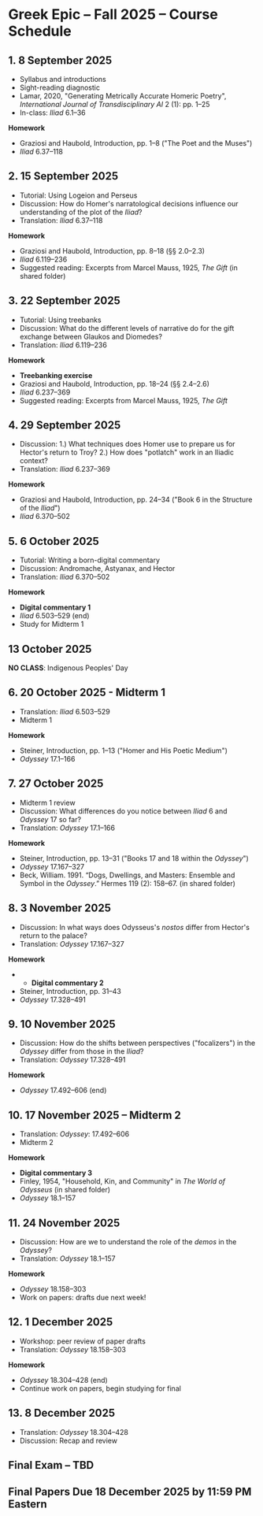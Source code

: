 # Greek Epic – Fall 2025 – Course Schedule

## 1. 8 September 2025

- Syllabus and introductions
- Sight-reading diagnostic
- Lamar, 2020, "Generating Metrically Accurate Homeric Poetry",
_International Journal of Transdisciplinary AI_ 2 (1): pp. 1–25
- In-class: _Iliad_ 6.1–36

**Homework**

- Graziosi and Haubold, Introduction, pp. 1–8 ("The Poet and the Muses")
- _Iliad_ 6.37–118

## 2. 15 September 2025

- Tutorial: Using Logeion and Perseus
- Discussion: How do Homer's narratological decisions influence our
  understanding of the plot of the _Iliad_?
- Translation: _Iliad_ 6.37–118

**Homework**

- Graziosi and Haubold, Introduction, pp. 8–18 (§§ 2.0–2.3)
- _Iliad_ 6.119–236
- Suggested reading: Excerpts from Marcel Mauss, 1925, _The Gift_ (in shared folder)

## 3. 22 September 2025

- Tutorial: Using treebanks
- Discussion: What do the different levels of narrative do for the gift exchange
  between Glaukos and Diomedes?
- Translation: _Iliad_ 6.119–236

**Homework**

- **Treebanking exercise**
- Graziosi and Haubold, Introduction, pp. 18–24 (§§ 2.4–2.6)
- _Iliad_ 6.237–369
- Suggested reading: Excerpts from Marcel Mauss, 1925, _The Gift_

## 4. 29 September 2025

- Discussion: 1.) What techniques does Homer use to prepare us for Hector's return
  to Troy? 2.) How does "potlatch" work in an Iliadic context?
- Translation: _Iliad_ 6.237–369

**Homework**

- Graziosi and Haubold, Introduction, pp. 24–34 ("Book 6 in the Structure of the _Iliad_")
- _Iliad_ 6.370–502

## 5. 6 October 2025

- Tutorial: Writing a born-digital commentary
- Discussion: Andromache, Astyanax, and Hector
- Translation: _Iliad_ 6.370–502

**Homework**

- **Digital commentary 1**
- _Iliad_ 6.503–529 (end)
- Study for Midterm 1

## 13 October 2025

**NO CLASS**: Indigenous Peoples' Day

## 6. 20 October 2025 - Midterm 1

- Translation: _Iliad_ 6.503–529
- Midterm 1

**Homework**

- Steiner, Introduction, pp. 1–13 ("Homer and His Poetic Medium")
- _Odyssey_ 17.1–166

## 7. 27 October 2025

- Midterm 1 review
- Discussion: What differences do you notice between _Iliad_ 6 and _Odyssey_ 17
  so far?
- Translation: _Odyssey_ 17.1–166

**Homework**

- Steiner, Introduction, pp. 13–31 ("Books 17 and 18 within the _Odyssey_")
- _Odyssey_ 17.167–327
- Beck, William. 1991. “Dogs, Dwellings, and Masters: Ensemble and Symbol in the
  _Odyssey_.” Hermes 119 (2): 158–67. (in shared folder)

## 8. 3 November 2025

- Discussion: In what ways does Odysseus's _nostos_ differ from Hector's return
  to the palace?
- Translation: _Odyssey_ 17.167–327

**Homework**

- - **Digital commentary 2**
- Steiner, Introduction, pp. 31–43
- _Odyssey_ 17.328–491

## 9. 10 November 2025

- Discussion: How do the shifts between perspectives ("focalizers") in the
  _Odyssey_ differ from those in the _Iliad_?
- Translation: _Odyssey_ 17.328–491

**Homework**

- _Odyssey_ 17.492–606 (end)

## 10. 17 November 2025 – Midterm 2

- Translation: _Odyssey_: 17.492–606
- Midterm 2

**Homework**

- **Digital commentary 3**
- Finley, 1954, "Household, Kin, and Community" in _The World of Odysseus_ (in
  shared folder)
- _Odyssey_ 18.1–157


## 11. 24 November 2025

- Discussion: How are we to understand the role of the _demos_ in the _Odyssey_?
- Translation: _Odyssey_ 18.1–157

**Homework**

- _Odyssey_ 18.158–303
- Work on papers: drafts due next week!


## 12. 1 December 2025

- Workshop: peer review of paper drafts
- Translation: _Odyssey_ 18.158–303

**Homework**

- _Odyssey_ 18.304–428 (end)
- Continue work on papers, begin studying for final

## 13. 8 December 2025

- Translation: _Odyssey_ 18.304–428
- Discussion: Recap and review

## Final Exam – TBD

## Final Papers Due 18 December 2025 by 11:59 PM Eastern
